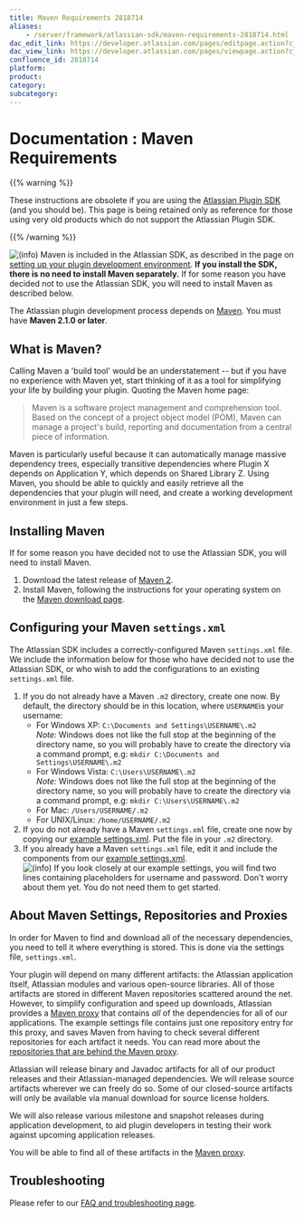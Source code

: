 ```yaml
---
title: Maven Requirements 2818714
aliases:
    - /server/framework/atlassian-sdk/maven-requirements-2818714.html
dac_edit_link: https://developer.atlassian.com/pages/editpage.action?cjm=wozere&pageId=2818714
dac_view_link: https://developer.atlassian.com/pages/viewpage.action?cjm=wozere&pageId=2818714
confluence_id: 2818714
platform:
product:
category:
subcategory:
---
```

# Documentation : Maven Requirements

{{% warning %}}

These instructions are obsolete if you are using the <a href="/pages/createpage.action?spaceKey=DOCS&amp;title=Developing+your+Plugin+using+the+Atlassian+Plugin+SDK&amp;linkCreation=true&amp;fromPageId=2818714" class="createlink">Atlassian Plugin SDK</a> (and you should be). This page is being retained only as reference for those using very old products which do not support the Atlassian Plugin SDK.

{{% /warning %}}

![(info)](/server/framework/atlassian-sdk/images/icons/emoticons/information.png) Maven is included in the Atlassian SDK, as described in the page on <a href="/pages/createpage.action?spaceKey=DOCS&amp;title=Setting+up+your+Plugin+Development+Environment&amp;linkCreation=true&amp;fromPageId=2818714" class="createlink">setting up your plugin development environment</a>. **If you install the SDK, there is no need to install Maven separately.** If for some reason you have decided not to use the Atlassian SDK, you will need to install Maven as described below.

The Atlassian plugin development process depends on <a href="http://maven.apache.org/" class="external-link">Maven</a>. You must have **Maven 2.1.0 or later**.

## What is Maven?

Calling Maven a 'build tool' would be an understatement -- but if you have no experience with Maven yet, start thinking of it as a tool for simplifying your life by building your plugin. Quoting the Maven home page:

> Maven is a software project management and comprehension tool. Based on the concept of a project object model (POM), Maven can manage a project's build, reporting and documentation from a central piece of information.

Maven is particularly useful because it can automatically manage massive dependency trees, especially transitive dependencies where Plugin X depends on Application Y, which depends on Shared Library Z. Using Maven, you should be able to quickly and easily retrieve all the dependencies that your plugin will need, and create a working development environment in just a few steps.

## Installing Maven

If for some reason you have decided not to use the Atlassian SDK, you will need to install Maven.

1.  Download the latest release of <a href="http://maven.apache.org/download.html" class="external-link">Maven 2</a>.
2.  Install Maven, following the instructions for your operating system on the <a href="http://maven.apache.org/download.html" class="external-link">Maven download page</a>.

## Configuring your Maven `settings.xml`

The Atlassian SDK includes a correctly-configured Maven `settings.xml` file. We include the information below for those who have decided not to use the Atlassian SDK, or who wish to add the configurations to an existing `settings.xml` file.

1.  If you do not already have a Maven `.m2` directory, create one now. By default, the directory should be in this location, where `USERNAME`is your username:
    -   For Windows XP: `C:\Documents and Settings\USERNAME\.m2`  
        *Note:* Windows does not like the full stop at the beginning of the directory name, so you will probably have to create the directory via a command prompt, e.g: `mkdir C:\Documents and Settings\USERNAME\.m2`
    -   For Windows Vista: `C:\Users\USERNAME\.m2`  
        *Note:* Windows does not like the full stop at the beginning of the directory name, so you will probably have to create the directory via a command prompt, e.g: `mkdir C:\Users\USERNAME\.m2`
    -   For Mac: `/Users/USERNAME/.m2`
    -   For UNIX/Linux: `/home/USERNAME/.m2`
2.  If you do not already have a Maven `settings.xml` file, create one now by copying our [example settings.xml](/server/framework/atlassian-sdk/example-settings.xml-2818713.html). Put the file in your `.m2` directory.
3.  If you already have a Maven `settings.xml` file, edit it and include the components from our [example settings.xml](/server/framework/atlassian-sdk/example-settings.xml-2818713.html).  
    ![(info)](/server/framework/atlassian-sdk/images/icons/emoticons/information.png) If you look closely at our example settings, you will find two lines containing placeholders for username and password. Don't worry about them yet. You do not need them to get started.

## About Maven Settings, Repositories and Proxies

In order for Maven to find and download all of the necessary dependencies, you need to tell it where everything is stored. This is done via the settings file, `settings.xml`.

Your plugin will depend on many different artifacts: the Atlassian application itself, Atlassian modules and various open-source libraries. All of those artifacts are stored in different Maven repositories scattered around the net. However, to simplify configuration and speed up downloads, Atlassian provides a <a href="http://maven.atlassian.com" class="external-link">Maven proxy</a> that contains *all* of the dependencies for all of our applications. The example settings file contains just one repository entry for this proxy, and saves Maven from having to check several different repositories for each artifact it needs. You can read more about the [repositories that are behind the Maven proxy](/server/framework/atlassian-sdk/atlassian-maven-repositories-2818705.html).

Atlassian will release binary and Javadoc artifacts for all of our product releases and their Atlassian-managed dependencies. We will release source artifacts wherever we can freely do so. Some of our closed-source artifacts will only be available via manual download for source license holders.

We will also release various milestone and snapshot releases during application development, to aid plugin developers in testing their work against upcoming application releases.

You will be able to find all of these artifacts in the <a href="http://maven.atlassian.com" class="external-link">Maven proxy</a>.

## Troubleshooting

Please refer to our [FAQ and troubleshooting page](/server/framework/atlassian-sdk/atlassian-plugin-sdk-faq-2818649.html).

























